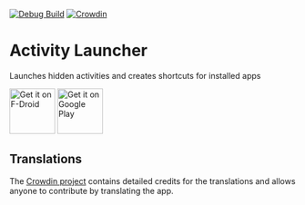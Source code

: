 [![Debug Build](https://github.com/butzist/ActivityLauncher/actions/workflows/android-master.yml/badge.svg)](https://github.com/butzist/ActivityLauncher/actions/workflows/android-master.yml)
[![Crowdin](https://badges.crowdin.net/activitylauncher/localized.svg)](https://crowdin.com/project/activitylauncher)

# Activity Launcher

Launches hidden activities and creates shortcuts for installed apps

<a href="https://f-droid.org/packages/de.szalkowski.activitylauncher/" target="_blank">
<img src="https://f-droid.org/badge/get-it-on.png" alt="Get it on F-Droid" height="80"/></a>
<a href="https://play.google.com/store/apps/details?id=de.szalkowski.activitylauncher.pro" target="_blank">
<img src="https://play.google.com/intl/en_us/badges/images/generic/en-play-badge.png" alt="Get it on Google Play" height="80"/></a>

## Translations

The [Crowdin project](https://crowdin.com/project/ActivityLauncher) contains
detailed credits for the translations and allows anyone to contribute by
translating the app.
